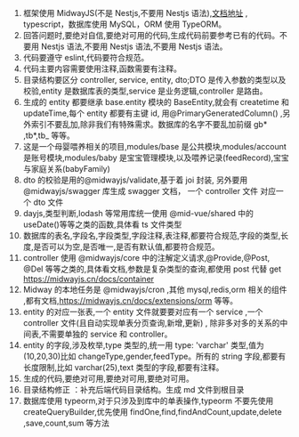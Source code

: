 1. 框架使用 MidwayJS(不是 Nestjs,不要用 Nestjs 语法),[文档地址](https://www.midwayjs.org/docs/intro) , typescript，数据库使用 MySQL，ORM 使用 TypeORM。
2. 回答问题时,要绝对自信,要绝对可用的代码,生成代码前要参考已有的代码。不要用 Nestjs 语法,不要用 Nestjs 语法,不要用 Nestjs 语法。
3. 代码要遵守 eslint,代码要符合规范。
4. 代码主要内容需要使用注释,函数需要有注释。
5. 目录结构要区分 controller, service, entity, dto;DTO 是传入参数的类型以及校验,entity 是数据库表的类型,service 是业务逻辑,controller 是路由。
6. 生成的 entity 都要继承 base.entity 模块的 BaseEntity,就会有 createtime 和 updateTime,每个 entity 都要有主键 id, 用@PrimaryGeneratedColumn() ,另外索引不要乱加,除非我们有特殊需求。数据库的名字不要乱加前缀 gb* ,tb*,tb\_ 等等。
7. 这是一个母婴喂养相关的项目,modules/base 是公共模块,modules/account 是账号模块,modules/baby 是宝宝管理模块,以及喂养记录(feedRecord),宝宝与家庭关系(babyFamily)
8. dto 的校验是用的@midwayjs/validate,基于着 joi 封装, 另外要用@midwayjs/swagger 库生成 swagger 文档， 一个 controller 文件 对应一个 dto 文件
9. dayjs,类型判断,lodash 等常用库统一使用 @mid-vue/shared 中的 useDate()等等之类的函数,具体看 ts 文件类型
10. 数据库的表名,字段名,字段类型,字段注释,表注释,都要符合规范,字段的类型,长度,是否可以为空,是否唯一,是否有默认值,都要符合规范。
11. controller 使用 @midwayjs/core 中的注解定义请求,@Provide,@Post, @Del 等等之类的,具体看文档,参数是复杂类型的查询,都使用 post 代替 get https://midwayjs.cn/docs/container
12. Midway 的本地任务是 @midwayjs/cron ,其他 mysql,redis,orm 相关的组件 ,都有文档,https://midwayjs.cn/docs/extensions/orm 等等。
13. entity 的对应一张表,一个 entity 文件就要要对应有一个 service ,一个 controller 文件(且自动实现单表分页查询,新增,更新) , 除非多对多的关系的中间表,不需要单独的 service 和 controller。
14. entity 的字段,涉及枚举,type 类型的,统一用 type: 'varchar' 类型,值为(10,20,30)比如 changeType,gender,feedType。所有的 string 字段,都要有长度限制,比如 varchar(25),text 类型的字段,都要有注释。
15. 生成的代码,要绝对可用,要绝对可用,要绝对可用。
16. 目录结构修正 ：补充后端代码目录结构。生成 md 文件到根目录
17. 数据库使用 typeorm,对于只涉及到库中的单表操作,typeorm 不要先使用 createQueryBuilder,优先使用 findOne,find,findAndCount,update,delete ,save,count,sum 等方法
